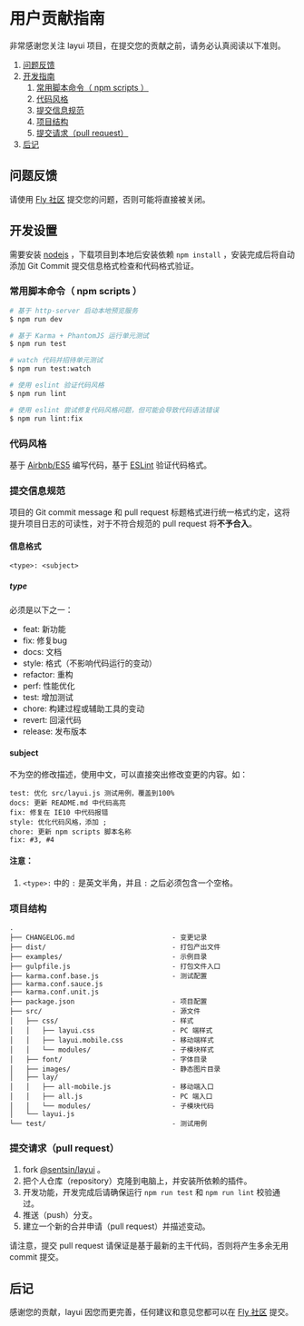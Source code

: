 # 用户贡献指南

非常感谢您关注 layui 项目，在提交您的贡献之前，请务必认真阅读以下准则。

1. [问题反馈](#issue)
1. [开发指南](#develop)
    1. [常用脚本命令（ npm scripts ）](#npm-scripts)
    1. [代码风格](#code-spec)
    1. [提交信息规范](#commit-message-spec)
    1. [项目结构](#dir-spec)
    1. [提交请求（pull request）](#pull-request)
1. [后记](#open-source)

<a id="issue"></a>
## 问题反馈

请使用 [Fly 社区](http://fly.layui.com/) 提交您的问题，否则可能将直接被关闭。

<a id="develop"></a>
## 开发设置

需要安装 [nodejs](https://nodejs.org) ，下载项目到本地后安装依赖 `npm install` ，安装完成后将自动添加 Git Commit 提交信息格式检查和代码格式验证。

<a id="npm-scripts"></a>
### 常用脚本命令（ npm scripts ）

``` bash
# 基于 http-server 启动本地预览服务
$ npm run dev

# 基于 Karma + PhantomJS 运行单元测试
$ npm run test

# watch 代码并招待单元测试
$ npm run test:watch

# 使用 eslint 验证代码风格
$ npm run lint

# 使用 eslint 尝试修复代码风格问题，但可能会导致代码语法错误
$ npm run lint:fix
```

<a id="code-spec"></a>
### 代码风格

基于 [Airbnb/ES5](https://github.com/airbnb/javascript/tree/es5-deprecated/es5) 编写代码，基于 [ESLint](https://eslint.org/) 验证代码格式。

<a id="commit-message-spec"></a>
### 提交信息规范

项目的 Git commit message 和 pull request 标题格式进行统一格式约定，这将提升项目日志的可读性，对于不符合规范的 pull request 将**不予合入**。

#### 信息格式

```
<type>: <subject>
```

##### type

必须是以下之一：

- feat: 新功能
- fix: 修复bug
- docs: 文档
- style: 格式（不影响代码运行的变动）
- refactor: 重构
- perf: 性能优化
- test: 增加测试
- chore: 构建过程或辅助工具的变动
- revert: 回滚代码
- release: 发布版本

#### subject

不为空的修改描述，使用中文，可以直接突出修改变更的内容。如：

```
test: 优化 src/layui.js 测试用例，覆盖到100%
docs: 更新 README.md 中代码高亮
fix: 修复在 IE10 中代码报错
style: 优化代码风格，添加 ;
chore: 更新 npm scripts 脚本名称
fix: #3, #4
```

#### 注意：

1. `<type>:` 中的 `:` 是英文半角，并且 `:` 之后必须包含一个空格。

<a id="dir-spec"></a>
### 项目结构

```
.
├── CHANGELOG.md                        - 变更记录
├── dist/                               - 打包产出文件
├── examples/                           - 示例目录
├── gulpfile.js                         - 打包文件入口
├── karma.conf.base.js                  - 测试配置
├── karma.conf.sauce.js
├── karma.conf.unit.js
├── package.json                        - 项目配置
├── src/                                - 源文件
│   ├── css/                            - 样式
│   │   ├── layui.css                   - PC 端样式
│   │   ├── layui.mobile.css            - 移动端样式
│   │   └── modules/                    - 子模块样式
│   ├── font/                           - 字体目录
│   ├── images/                         - 静态图片目录
│   ├── lay/
│   │   ├── all-mobile.js               - 移动端入口
│   │   ├── all.js                      - PC 端入口
│   │   └── modules/                    - 子模块代码
│   └── layui.js
└── test/                               - 测试用例
```

<a id="pull-request"></a>
### 提交请求（pull request）

1. fork [@sentsin/layui](https://github.com/sentsin/layui) 。
1. 把个人仓库（repository）克隆到电脑上，并安装所依赖的插件。
1. 开发功能，开发完成后请确保运行 `npm run test` 和 `npm run lint` 校验通过。
1. 推送（push）分支。
1. 建立一个新的合并申请（pull request）并描述变动。

请注意，提交 pull request 请保证是基于最新的主干代码，否则将产生多余无用 commit 提交。

<a id="open-source"></a>
## 后记

感谢您的贡献，layui 因您而更完善，任何建议和意见您都可以在 [Fly 社区](http://fly.layui.com/) 提交。